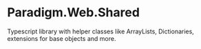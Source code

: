 # Paradigm.Web.Shared
Typescript library with helper classes like ArrayLists, Dictionaries, extensions for base objects and more.
